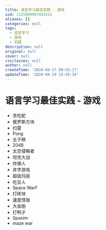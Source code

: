 ```yaml
---
title: 语言学习最佳实践 - 游戏
uid: 1125899907443522
aliases: []
categories: null
tags:
  - 语言学习
  - 游戏
  - 实践
description: null
original: null
cover: null
cssclasses: null
author: null
createTime: '2024-04-17 09:55:17'
updateTime: '2024-04-19 15:45:34'
---
```


# 语言学习最佳实践 - 游戏

- 贪吃蛇
- 俄罗斯方块
- 扫雷
- Pong
- 五子棋
- 2048
- 太空侵略者
- 坦克大战
- 炸弹人
- 井字游戏
- 超级玛丽
- 吃豆人
- Space WarF
- 打砖块
- 速度怪咖
- 大金刚
- 打鸭子
- Spasim
- maze war

